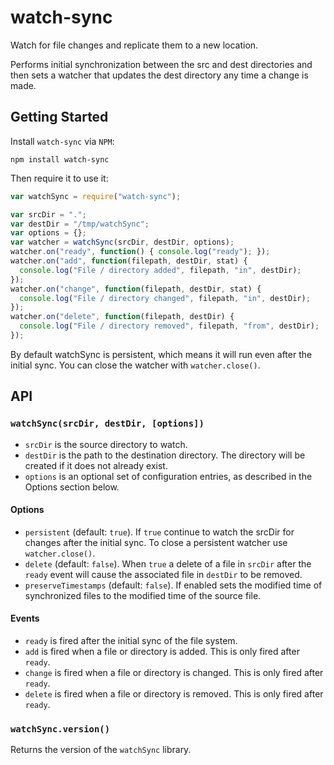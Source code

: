 # watch-sync

Watch for file changes and replicate them to a new location.

Performs initial synchronization between the src and dest directories and then
sets a watcher that updates the dest directory any time a change is made.

## Getting Started

Install `watch-sync` via `NPM`:

```
npm install watch-sync
```

Then require it to use it:

```js
var watchSync = require("watch-sync");

var srcDir = ".";
var destDir = "/tmp/watchSync";
var options = {};
var watcher = watchSync(srcDir, destDir, options);
watcher.on("ready", function() { console.log("ready"); });
watcher.on("add", function(filepath, destDir, stat) {
  console.log("File / directory added", filepath, "in", destDir);
});
watcher.on("change", function(filepath, destDir, stat) {
  console.log("File / directory changed", filepath, "in", destDir);
});
watcher.on("delete", function(filepath, destDir) {
  console.log("File / directory removed", filepath, "from", destDir);
});
```

By default watchSync is persistent, which means it will run even after the
initial sync. You can close the watcher with `watcher.close()`.

## API

### `watchSync(srcDir, destDir, [options])`

- `srcDir` is the source directory to watch.
- `destDir` is the path to the destination directory. The directory will be
  created if it does not already exist.
- `options` is an optional set of configuration entries, as described in the
  Options section below.

#### Options

- `persistent` (default: `true`). If `true` continue to watch the srcDir for
  changes after the initial sync. To close a persistent watcher use
  `watcher.close()`.
- `delete` (default: `false`). When `true` a delete of a file in `srcDir` after
  the `ready` event will cause the associated file in `destDir` to be removed.
- `preserveTimestamps` (default: `false`). If enabled sets the modified time
  of synchronized files to the modified time of the source file.

#### Events

- `ready` is fired after the initial sync of the file system.
- `add` is fired when a file or directory is added. This is only fired after `ready`.
- `change` is fired when a file or directory is changed. This is only fired
  after `ready`.
- `delete` is fired when a file or directory is removed. This is only fired
  after `ready`.

### `watchSync.version()`

Returns the version of the `watchSync` library.
